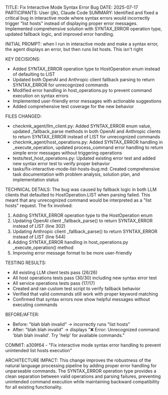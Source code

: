 TITLE: Fix Interactive Mode Syntax Error Bug
DATE: 2025-07-17
PARTICIPANTS: User (jlk), Claude Code
SUMMARY: Identified and fixed a critical bug in interactive mode where syntax errors would incorrectly trigger "list hosts" instead of displaying proper error messages. Implemented comprehensive solution with SYNTAX_ERROR operation type, updated fallback logic, and improved error handling.

INITIAL PROMPT: when I run in interactive mode and make a syntax error, the agent displays an error, but then runs list hosts. This isn't right

KEY DECISIONS:
- Added SYNTAX_ERROR operation type to HostOperation enum instead of defaulting to LIST
- Updated both OpenAI and Anthropic client fallback parsing to return SYNTAX_ERROR for unrecognized commands
- Modified error handling in host_operations.py to prevent command execution on syntax errors
- Implemented user-friendly error messages with actionable suggestions
- Added comprehensive test coverage for the new behavior

FILES CHANGED:
- checkmk_agent/llm_client.py: Added SYNTAX_ERROR enum value, updated _fallback_parse methods in both OpenAI and Anthropic clients to return SYNTAX_ERROR instead of LIST for unrecognized commands
- checkmk_agent/host_operations.py: Added SYNTAX_ERROR handling in _execute_operation, updated process_command error handling to return simple error messages without triggering operations
- tests/test_host_operations.py: Updated existing error test and added new syntax error test to verify proper behavior
- tasks/fix-interactive-mode-list-hosts-bug.md: Created comprehensive task documentation with problem analysis, solution plan, and implementation status

TECHNICAL DETAILS:
The bug was caused by fallback logic in both LLM clients that defaulted to HostOperation.LIST when parsing failed. This meant that any unrecognized command would be interpreted as a "list hosts" request. The fix involved:

1. Adding SYNTAX_ERROR operation type to the HostOperation enum
2. Updating OpenAI client _fallback_parse() to return SYNTAX_ERROR instead of LIST (line 302)
3. Updating Anthropic client _fallback_parse() to return SYNTAX_ERROR instead of LIST (line 544)
4. Adding SYNTAX_ERROR handling in host_operations.py _execute_operation() method
5. Improving error message format to be more user-friendly

TESTING RESULTS:
- All existing LLM client tests pass (26/26)
- All host operations tests pass (30/30) including new syntax error test
- All service operations tests pass (17/17)
- Created and ran custom test script to verify fallback behavior
- Verified that valid commands still work with proper keyword matching
- Confirmed that syntax errors now show helpful messages without executing commands

BEFORE/AFTER:
- Before: "blah blah invalid" → incorrectly runs "list hosts" 
- After: "blah blah invalid" → displays "❌ Error: Unrecognized command: 'blah blah invalid'. Try 'help' for available commands."

COMMIT: a309f64 - "Fix interactive mode syntax error handling to prevent unintended list hosts execution"

ARCHITECTURE IMPACT:
This change improves the robustness of the natural language processing pipeline by adding proper error handling for unparseable commands. The SYNTAX_ERROR operation type provides a clean separation between valid operations and parsing failures, preventing unintended command execution while maintaining backward compatibility for all existing functionality.